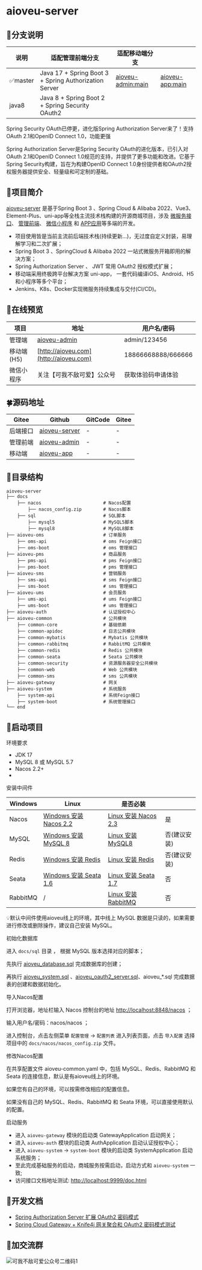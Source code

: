 # aioveu-server



##  🌱分支说明

| 说明    | 适配管理前端分支                                      | 适配移动端分支                                               |                                                              |
| ------- | ----------------------------------------------------- | ------------------------------------------------------------ | ------------------------------------------------------------ |
| ✅master | Java 17 + Spring Boot 3 + Spring Authorization Server | [aioveu-admin:main](https://github.com/ambitiouschild/aioveu-hair-admin) | [aioveu-app:main](https://github.com/ambitiouschild/aioveu-hair-app) |
| java8   | Java 8 + Spring Boot 2 + Spring Security OAuth2       |                                                              |                                                              |



Spring Security OAuth已停更，进化版Spring Authorization Server来了！支持OAuth 2.1和OpenID Connect 1.0，功能更强

Spring Authorization Server是Spring Security OAuth的进化版本，已引入对OAuth 2.1和OpenID Connect 1.0规范的支持，并提供了更多功能和改进。它基于Spring Security构建，旨在为构建OpenID Connect 1.0身份提供者和OAuth2授权服务器提供安全、轻量级和可定制的基础。



##  🚀项目简介



[aioveu-server](https://github.com/ambitiouschild/aioveu-hair-server) 是基于Spring Boot 3 、Spring Cloud & Alibaba 2022、Vue3、Element-Plus、uni-app等全栈主流技术栈构建的开源商城项目，涉及 [微服务接口](https://github.com/ambitiouschild/aioveu-hair-server)、 [管理前端](https://github.com/ambitiouschild/aioveu-hair-admin)、 [微信小程序](https://github.com/ambitiouschild/aioveu-hair-app) 和 [APP应用](https://github.com/ambitiouschild/aioveu-hair-app)等多端的开发。

- 项目使用皆是当前主流前后端技术栈(持续更新...)，无过度自定义封装，易理解学习和二次扩展；
- Spring Boot 3 、SpringCloud & Alibaba 2022 一站式微服务开箱即用的解决方案；
- Spring Authorization Server 、 JWT 常用 OAuth2 授权模式扩展；
- 移动端采用终极跨平台解决方案 uni-app， 一套代码编译iOS、Android、H5和小程序等多个平台；
- Jenkins、K8s、Docker实现微服务持续集成与交付(CI/CD)。



##  🌈在线预览



| 项目       | 地址                                                         | 用户名/密码        |
| ---------- | ------------------------------------------------------------ | ------------------ |
| 管理端     | [aioveu-admin](https://github.com/ambitiouschild/aioveu-hair-admin) | admin/123456       |
| 移动端(H5) | [http://aioveu.com](http://aioveu.com)                       | 18866668888/666666 |
| 微信小程序 | 关注【可我不敌可爱】公众号                                   | 获取体验码申请体验 |



##  🍀源码地址



| Gitee    | Github                                                       | GitCode | Gitee |
| -------- | ------------------------------------------------------------ | ------- | ----- |
| 后端接口 | [aioveu-server](https://github.com/ambitiouschild/aioveu-hair-server) | -       | -     |
| 管理前端 | [aioveu-admin](https://github.com/ambitiouschild/aioveu-hair-admin) | -       | -     |
| 移动端   | [aioveu-app](https://github.com/ambitiouschild/aioveu-hair-app) | -       | -     |





##  📁目录结构



```
aioveu-server
├── docs  
    ├── nacos                       # Nacos配置
        ├── nacos_config.zip        # Nacos脚本   
    ├── sql                         # SQL脚本
        ├── mysql5                  # MySQL5脚本
        ├── mysql8                  # MySQL8脚本
├── aioveu-oms                      # 订单服务
    ├── oms-api                     # oms Feign接口
    ├── oms-boot                    # oms 管理接口
├── aioveu-pms                      # 商品服务
    ├── pms-api                     # pms Feign接口
    ├── pms-boot                    # pms 管理接口
├── aioveu-sms                      # 营销服务
    ├── sms-api                     # sms Feign接口
    ├── sms-boot                    # sms 管理接口
├── aioveu-ums                      # 会员服务
    ├── ums-api                     # ums Feign接口
    ├── ums-boot                    # ums 管理接口
├── aioveu-auth                     # 认证授权中心
├── aioveu-common                   # 公共模块
    ├── common-core                 # 基础依赖
    ├── common-apidoc               # 日志公共模块
    ├── common-mybatis              # Mybatis 公共模块
    ├── common-rabbitmq             # RabbitMQ 公共模块
    ├── common-redis                # Redis 公共模块
    ├── common-seata                # Seata 公共模块
    ├── common-security             # 资源服务器安全公共模块
    ├── common-web                  # Web 公共模块
    ├── common-sms                  # sms 公共模块
├── aioveu-gateway                  # 网关
├── aioveu-system                   # 系统服务
    ├── system-api                  # 系统Feign接口
    ├── system-boot                 # 系统管理接口
└── end       
```



##  🌌启动项目

环境要求



- JDK 17
- MySQL 8 或 MySQL 5.7
- Nacos 2.2+
- 

安装中间件



| Windows  | Linux                                                        | 是否必装                                                     |              |
| -------- | ------------------------------------------------------------ | ------------------------------------------------------------ | ------------ |
| Nacos    | [Windows 安装 Nacos 2.2](https://gitee.com/link?target=https%3A%2F%2Faioveu.blog.csdn.net%2Farticle%2Fdetails%2F130864925) | [Linux 安装 Nacos 2.3](https://gitee.com/link?target=https%3A%2F%2Faioveu.blog.csdn.net%2Farticle%2Fdetails%2F132592040) | 是           |
| MySQL    | [Windows 安装 MySQL 8](https://gitee.com/link?target=https%3A%2F%2Faioveu.blog.csdn.net%2Farticle%2Fdetails%2F133272887) | [Linux 安装 MySQL8](https://gitee.com/link?target=https%3A%2F%2Faioveu.blog.csdn.net%2Farticle%2Fdetails%2F130398179) | 否(建议安装) |
| Redis    | [Windows 安装 Redis](https://gitee.com/link?target=https%3A%2F%2Faioveu.blog.csdn.net%2Farticle%2Fdetails%2F133410293) | [Linux 安装 Redis](https://gitee.com/link?target=https%3A%2F%2Faioveu.blog.csdn.net%2Farticle%2Fdetails%2F130439335) | 否(建议安装) |
| Seata    | [Windows 安装 Seata 1.6](https://gitee.com/link?target=https%3A%2F%2Faioveu.blog.csdn.net%2Farticle%2Fdetails%2F133295970) | [Linux 安装 Seata 1.7](https://gitee.com/link?target=https%3A%2F%2Faioveu.blog.csdn.net%2Farticle%2Fdetails%2F133376131) | 否           |
| RabbitMQ | /                                                            | [Linux 安装 RabbitMQ](https://gitee.com/link?target=https%3A%2F%2Fblog.csdn.net%2Fu013737132%2Farticle%2Fdetails%2F130439122) | 否           |

💡默认中间件使用aioveu线上的环境，其中线上 MySQL 数据是只读的，如果需要进行修改或删除操作，建议自己安装 MySQL。

初始化数据库



进入 `docs/sql` 目录 ， 根据 MySQL 版本选择对应的脚本；

先执行 [aioveu_database.sql]() 完成数据库的创建；

再执行 [aioveu_system.sql](https://gitee.com/aioveutech/aioveu-mall/blob/master/docs%2Fsql%2Fmysql8%2Faioveu_system.sql) 、[aioveu_oauth2_server.sql](https://gitee.com/aioveutech/aioveu-mall/blob/master/docs%2Fsql%2Fmysql8%2Foauth2_server.sql)、aioveu_*.sql 完成数据表的创建和数据初始化。



导入Nacos配置

打开浏览器，地址栏输入 Nacos 控制台的地址 [http://localhost:8848/nacos](https://gitee.com/link?target=http%3A%2F%2Flocalhost%3A8848%2Fnacos) ；

输入用户名/密码：nacos/nacos ；

进入控制台，点击左侧菜单 `配置管理` → `配置列表` 进入列表页面，点击 `导入配置` 选择项目中的 `docs/nacos/nacos_config.zip` 文件。



修改Nacos配置



在共享配置文件 aioveu-common.yaml 中，包括 MySQL、Redis、RabbitMQ 和 Seata 的连接信息，默认是有aioveu线上的环境。

如果您有自己的环境，可以按需修改相应的配置信息。

如果没有自己的 MySQL、Redis、RabbitMQ 和 Seata 环境，可以直接使用默认的配置。



启动服务

- 进入 `aioveu-gateway` 模块的启动类 GatewayApplication 启动网关；
- 进入 `aioveu-auth` 模块的启动类 AuthApplication 启动认证授权中心；
- 进入 `aioveu-system` → `system-boot` 模块的启动类 SystemApplication 启动系统服务；
- 至此完成基础服务的启动，商城服务按需启动，启动方式和 `aioveu-system` 一致;
- 访问接口文档地址测试: [http://localhost:9999/doc.html](https://gitee.com/link?target=http%3A%2F%2Flocalhost%3A9999%2Fdoc.html)



##  📝开发文档



- [Spring Authorization Server 扩展 OAuth2 密码模式](https://gitee.com/link?target=https%3A%2F%2Faioveu.blog.csdn.net%2Farticle%2Fdetails%2F134024381)
- [Spring Cloud Gateway + Knife4j 网关聚合和 OAuth2 密码模式测试](https://gitee.com/link?target=https%3A%2F%2Faioveu.blog.csdn.net%2Farticle%2Fdetails%2F134081509)

##  💖加交流群

![可我不敌可爱公众号二维码1](F:\Coding\aioveu-hair\aioveu-hair-server\可我不敌可爱公众号二维码1.jpg)

